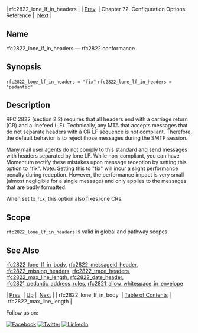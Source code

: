 | rfc2822_lone_lf_in_headers |
| [Prev](conf.ref.rfc2822_lone_lf_in_body.php)  | Chapter 72. Configuration Options Reference |  [Next](conf.ref.rfc2822_max_line_length.php) |

<a name="conf.ref.rfc2822_lone_lf_in_headers"></a>
## Name

rfc2822_lone_lf_in_headers — rfc2822 conformance

## Synopsis

`rfc2822_lone_lf_in_headers = "fix"`
`rfc2822_lone_lf_in_headers = "pedantic"`

<a name="idp26203040"></a>
## Description

RFC 2822 (section 2.2) requires that all headers end with a carriage return (CR) and a linefeed (LF). Technically, any MTA that accepts messages that do not separate headers with a CR LF sequence is not compliant. Therefore, the default behavior is to reject those messages during the SMTP session.

Many mail user agents do not comply to this standard and send messages with headers separated by lone LF. While non-compliant, you can have Momentum rectify these mistakes upon message reception by setting this option to "fix". *Note*: Setting this to "fix" will incur a slight performance penalty during reception. However, the performance impact is very small (almost negligible for a single message) and only applies to the messages that are badly formatted.

When set to `fix`, this option also fixes lone CRs.

<a name="idp26207456"></a>
## Scope

`rfc2822_lone_lf_in_headers` is valid in global and pathway scopes.

<a name="idp26209744"></a>
## See Also

[rfc2822_lone_lf_in_body](conf.ref.rfc2822_lone_lf_in_body.php "rfc2822_lone_lf_in_body"), [rfc2822_messageid_header](conf.ref.rfc2822_messageid_header.php "rfc2822_messageid_header"), [rfc2822_missing_headers](conf.ref.rfc2822_missing_headers.php "rfc2822_missing_headers"), [rfc2822_trace_headers](conf.ref.rfc2822_trace_headers.php "rfc2822_trace_headers"), [rfc2822_max_line_length](conf.ref.rfc2822_max_line_length.php "rfc2822_max_line_length"), [rfc2822_date_header](conf.ref.rfc2822_date_header.php "rfc2822_date_header"), [rfc2821_pedantic_address_rules](conf.ref.rfc2821_pedantic_address_rules.php "rfc2821_pedantic_address_rules"), [rfc2821_allow_whitespace_in_envelope](conf.ref.rfc2821_allow_whitespace_in_envelope.php "rfc2821_allow_whitespace_in_envelope")

| [Prev](conf.ref.rfc2822_lone_lf_in_body.php)  | [Up](config.options.ref.php) |  [Next](conf.ref.rfc2822_max_line_length.php) |
| rfc2822_lone_lf_in_body  | [Table of Contents](index.php) |  rfc2822_max_line_length |

Follow us on:

[![Facebook](https://support.messagesystems.com/images/icon-facebook.png)](http://www.facebook.com/messagesystems) [![Twitter](https://support.messagesystems.com/images/icon-twitter.png)](http://twitter.com/#!/MessageSystems) [![LinkedIn](https://support.messagesystems.com/images/icon-linkedin.png)](http://www.linkedin.com/company/message-systems)